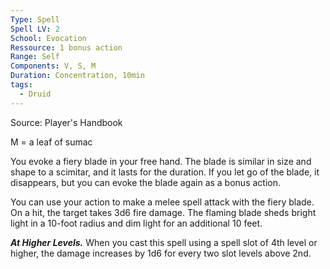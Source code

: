 ```yaml
---
Type: Spell
Spell LV: 2
School: Evocation
Ressource: 1 bonus action
Range: Self
Components: V, S, M
Duration: Concentration, 10min
tags:
  - Druid
---
```

Source: Player's Handbook

M = a leaf of sumac

You evoke a fiery blade in your free hand. The blade is similar in size and shape to a scimitar, and it lasts for the duration. If you let go of the blade, it disappears, but you can evoke the blade again as a bonus action.

You can use your action to make a melee spell attack with the fiery blade. On a hit, the target takes 3d6 fire damage. The flaming blade sheds bright light in a 10-foot radius and dim light for an additional 10 feet.

**_At Higher Levels._** When you cast this spell using a spell slot of 4th level or higher, the damage increases by 1d6 for every two slot levels above 2nd.